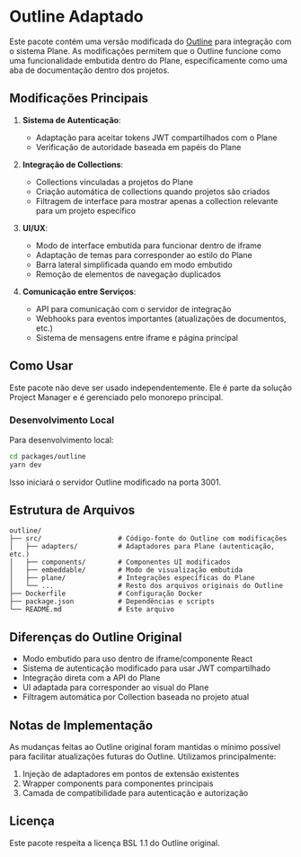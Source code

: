 # Outline Adaptado

Este pacote contém uma versão modificada do [Outline](https://getoutline.com) para integração com o sistema Plane. As modificações permitem que o Outline funcione como uma funcionalidade embutida dentro do Plane, especificamente como uma aba de documentação dentro dos projetos.

## Modificações Principais

1. **Sistema de Autenticação**:
   - Adaptação para aceitar tokens JWT compartilhados com o Plane
   - Verificação de autoridade baseada em papéis do Plane

2. **Integração de Collections**:
   - Collections vinculadas a projetos do Plane
   - Criação automática de collections quando projetos são criados
   - Filtragem de interface para mostrar apenas a collection relevante para um projeto específico

3. **UI/UX**:
   - Modo de interface embutida para funcionar dentro de iframe
   - Adaptação de temas para corresponder ao estilo do Plane
   - Barra lateral simplificada quando em modo embutido
   - Remoção de elementos de navegação duplicados

4. **Comunicação entre Serviços**:
   - API para comunicação com o servidor de integração
   - Webhooks para eventos importantes (atualizações de documentos, etc.)
   - Sistema de mensagens entre iframe e página principal

## Como Usar

Este pacote não deve ser usado independentemente. Ele é parte da solução Project Manager e é gerenciado pelo monorepo principal.

### Desenvolvimento Local

Para desenvolvimento local:

```bash
cd packages/outline
yarn dev
```

Isso iniciará o servidor Outline modificado na porta 3001.

## Estrutura de Arquivos

```
outline/
├── src/                   # Código-fonte do Outline com modificações
│   ├── adapters/          # Adaptadores para Plane (autenticação, etc.)
│   ├── components/        # Componentes UI modificados
│   ├── embeddable/        # Modo de visualização embutida
│   ├── plane/             # Integrações específicas do Plane
│   └── ...                # Resto dos arquivos originais do Outline
├── Dockerfile             # Configuração Docker
├── package.json           # Dependências e scripts
└── README.md              # Este arquivo
```

## Diferenças do Outline Original

- Modo embutido para uso dentro de iframe/componente React
- Sistema de autenticação modificado para usar JWT compartilhado
- Integração direta com a API do Plane
- UI adaptada para corresponder ao visual do Plane
- Filtragem automática por Collection baseada no projeto atual

## Notas de Implementação

As mudanças feitas ao Outline original foram mantidas o mínimo possível para facilitar atualizações futuras do Outline. Utilizamos principalmente:

1. Injeção de adaptadores em pontos de extensão existentes
2. Wrapper components para componentes principais
3. Camada de compatibilidade para autenticação e autorização

## Licença

Este pacote respeita a licença BSL 1.1 do Outline original. 